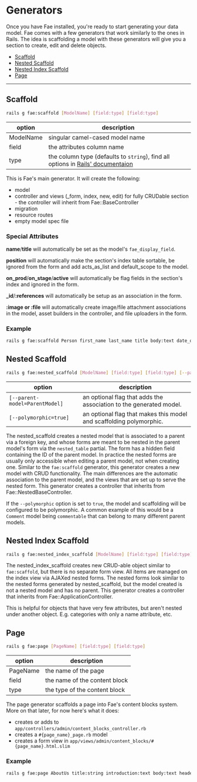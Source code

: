 # Generators

Once you have Fae installed, you're ready to start generating your data model. Fae comes with a few generators that work similarly to the ones in Rails. The idea is scaffolding a model with these generators will give you a section to create, edit and delete objects.

* [Scaffold](#scaffold)
* [Nested Scaffold](#nested-scaffold)
* [Nested Index Scaffold](#nested-index-scaffold)
* [Page](#page)

---

## Scaffold

```bash
rails g fae:scaffold [ModelName] [field:type] [field:type]
```

| option | description |
|------- | ----------- |
| ModelName | singular camel-cased model name |
| field | the attributes column name |
| type | the column type (defaults to `string`), find all options in [Rails' documentaion](http://api.rubyonrails.org/classes/ActiveRecord/ConnectionAdapters/TableDefinition.html#method-i-column) |

This is Fae's main generator. It will create the following:

- model
- controller and views (_form, index, new, edit) for fully CRUDable section - the controller will inherit from Fae::BaseController
- migration
- resource routes
- empty model spec file

### Special Attributes

**name**/**title** will automatically be set as the model's `fae_display_field`.

**position** will automatically make the section's index table sortable, be ignored from the form and add acts_as_list and default_scope to the model.

**on_prod**/**on_stage**/**active** will automatically be flag fields in the section's index and ignored in the form.

**_id**/**:references** will automatically be setup as an association in the form.

**:image or :file** will automatically create image/file attachment associations in the model, asset builders in the controller, and file uploaders in the form.

### Example

```bash
rails g fae:scaffold Person first_name last_name title body:text date_of_birth:date position:integer on_stage:boolean on_prod:boolean head_shot:image bio_pdf:file group:references
```


## Nested Scaffold

```bash
rails g fae:nested_scaffold [ModelName] [field:type] [field:type] [--parent-model=ParentModel] [--polyporphic=true]
```

| option | description |
| ------ | ----------- |
| `[--parent-model=ParentModel]` | an optional flag that adds the association to the generated model.|
| `[--polymorphic=true]` | an optional flag that makes this model and scaffolding polymorphic.|

The nested_scaffold creates a nested model that is associated to a parent via a foreign key, and whose forms are meant to be nested in the parent model's form via the `nested_table` partial. The form has a hidden field containing the ID of the parent model. In practice the nested forms are usually only accessible when editing a parent model, not when creating one. Similar to the `fae:scaffold` generator, this generator creates a new model with CRUD functionality. The main differences are the automatic association to the parent model, and the views that are set up to serve the nested form. This generator creates a controller that inherits from Fae::NestedBaseController.

If the `--polymorphic` option is set to `true`, the model and scaffolding will be configured to be polymorphic. A common example of this would be a `Comment` model being `commentable` that can belong to many different parent models.

## Nested Index Scaffold

```bash
rails g fae:nested_index_scaffold [ModelName] [field:type] [field:type]
```

The nested_index_scaffold creates new CRUD-able object similar to `fae:scaffold`, but there is no separate form view. All items are managed on the index view via AJAXed nested forms. The nested forms look similar to the nested forms generated by nested_scaffold, but the model created is not a nested model and has no parent. This generator creates a controller that inherits from Fae::ApplicationController.

This is helpful for objects that have very few attributes, but aren't nested under another object. E.g. categories with only a name attribute, etc.

## Page

```bash
rails g fae:page [PageName] [field:type] [field:type]
```

| option  | description |
|---------|-------------|
| PageName | the name of the page |
| field   | the name of the content block |
| type    | the type of the content block |

The page generator scaffolds a page into Fae's content blocks system. More on that later, for now here's what it does:

- creates or adds to `app/controllers/admin/content_blocks_controller.rb`
- creates a `#{page_name}_page.rb` model
- creates a form view in `app/views/admin/content_blocks/#{page_name}.html.slim`

### Example

```bash
rails g fae:page AboutUs title:string introduction:text body:text header_image:image
```